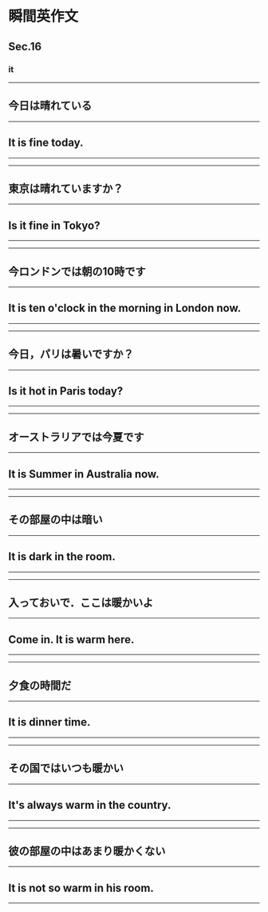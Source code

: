 # 瞬間英作文
## Sec.16
### it
***
<!-- 1 -->
## 今日は晴れている
---
## It is fine today.
***
***
<!-- 2 -->
## 東京は晴れていますか？
---
## Is it fine in Tokyo?
***
***
<!-- 3 -->
## 今ロンドンでは朝の10時です
---
## It is ten o'clock in the morning in London now.
***
***
<!-- 4 -->
## 今日，パリは暑いですか？
---
## Is it hot in Paris today?
***
***
<!-- 5 -->
## オーストラリアでは今夏です
---
## It is Summer in Australia now.
***
***
<!-- 6 -->
## その部屋の中は暗い
---
## It is dark in the room.
***
***
<!-- 7 -->
## 入っておいで．ここは暖かいよ
---
## Come in. It is warm here.
***
***
<!-- 8 -->
## 夕食の時間だ
---
## It is dinner time.
***
***
<!-- 9 -->
## その国ではいつも暖かい
---
## It's always warm in the country.
***
***
<!-- 10 -->
## 彼の部屋の中はあまり暖かくない
---
## It is not so warm in his room.
***
